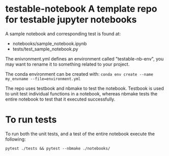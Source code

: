 # testable-notebook A template repo for testable jupyter notebooks

A sample notebook and corresponding test is found at:
 * notebooks/sample_notebook.ipynb
 * tests/test_sample_notebook.py

The enivronment.yml defines an environment called "testable-nb-env", you may want to 
rename it to something related to your project. 

The conda environment can be created with: ```conda env create --name my_envname --file=environment.yml```

The repo uses testbook and nbmake to test the notebook. Testbook is used to unit test individual
functions in a notebook, whereas nbmake tests the entire notebook to test that it executed successfully.

# To run tests

To run both the unit tests, and a test of the entire notebook execute the following:

```pytest ./tests && pytest --nbmake ./notebooks/```



